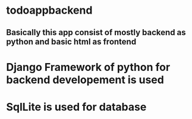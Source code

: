 # todoappbackend
## Basically this app consist of mostly backend as python and basic html as frontend
# Django Framework of python for backend developement is used
# SqlLite is used for database

